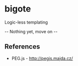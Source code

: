 # bigote
Logic-less templating

-- Nothing yet, move on --

## References
  * PEG.js - http://pegjs.majda.cz/

